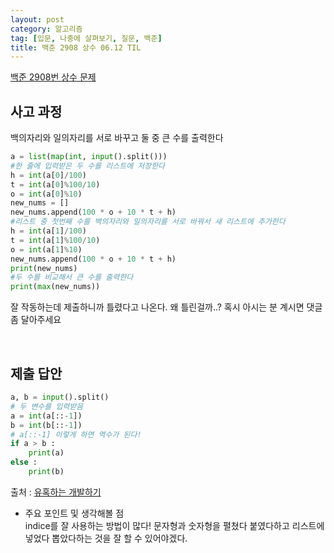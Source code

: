 ```yaml
---
layout: post
category: 알고리즘
tag: [입문, 나중에 살펴보기, 질문, 백준]
title: 백준 2908 상수 06.12 TIL
---
```


[백준 2908번 상수 문제](https://www.acmicpc.net/problem/2908) 

## 사고 과정

백의자리와 일의자리를 서로 바꾸고 둘 중 큰 수를 출력한다

```python
a = list(map(int, input().split()))
#한 줄에 입력받은 두 수를 리스트에 저장한다
h = int(a[0]/100)
t = int(a[0]%100/10)
o = int(a[0]%10)
new_nums = []
new_nums.append(100 * o + 10 * t + h)
#리스트 중 첫번째 수를 백의자리와 일의자리를 서로 바꿔서 새 리스트에 추가한다
h = int(a[1]/100)
t = int(a[1]%100/10)
o = int(a[1]%10)
new_nums.append(100 * o + 10 * t + h)
print(new_nums)
#두 수를 비교해서 큰 수를 출력한다
print(max(new_nums))
```  

잘 작동하는데 제출하니까 틀렸다고 나온다. 
왜 틀린걸까..? 혹시 아시는 분 계시면 댓글 좀 달아주세요

<br>

## 제출 답안

```python
a, b = input().split()
# 두 변수를 입력받음 
a = int(a[::-1]) 
b = int(b[::-1])
# a[::-1] 이렇게 하면 역수가 된다!
if a > b : 
    print(a)
else :
    print(b)
```
출처 : [유혹하는 개발하기](https://roseline124.github.io/) 

* 주요 포인트 및 생각해볼 점  
indice를 잘 사용하는 방법이 많다!
문자형과 숫자형을 펼쳤다 붙였다하고 리스트에 넣었다 뽑았다하는 것을 잘 할 수 있어야겠다. 